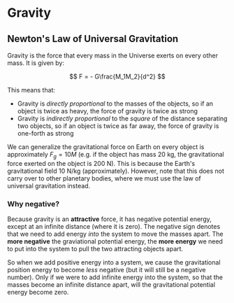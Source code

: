 # Gravity

## Newton's Law of Universal Gravitation

Gravity is the force that every mass in the Universe exerts on every other mass. It is given by:

$$
F = - G\frac{M_1M_2}{d^2}
$$

This means that:

- Gravity is _directly proportional_ to the masses of the objects, so if an object is twice as heavy, the force of gravity is twice as strong
- Gravity is _indirectly proportional_ to the _square_ of the distance separating two objects, so if an object is twice as far away, the force of gravity is one-forth as strong

We can generalize the gravitational force on Earth on every object is approximately $F_g = 10 M$ (e.g. if the object has mass 20 kg, the gravitational force exerted on the object is 200 N). This is because the Earth's gravitational field $10 \mathrm{\ N/kg}$ (approximately). However, note that this does not carry over to other planetary bodies, where we must use the law of universal gravitation instead.

### Why negative?

Because gravity is an **attractive** force, it has negative potential energy, except at an infinite distance (where it is zero). The negative sign denotes that we need to add energy _into_ the system to move the masses apart. The **more negative** the graviational potential energy, the **more energy** we need to put into the system to pull the two attracting objects apart. 

So when we add positive energy into a system, we cause the gravitational position energy to become _less_ negative (but it will still be a negative number). Only if we were to add infinite energy into the system, so that the masses become an infinite distance apart, will the gravitational potential energy become zero. 